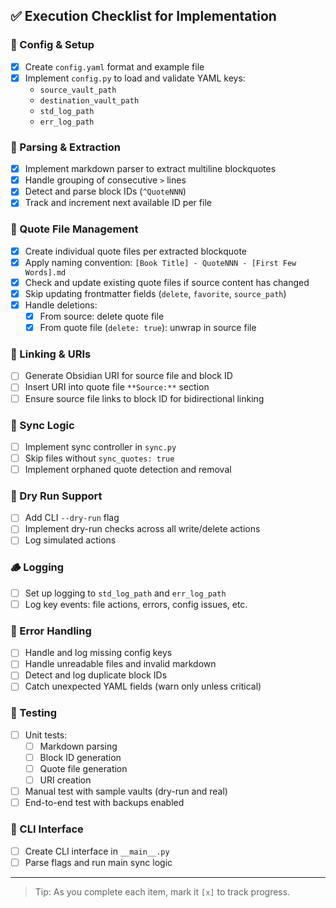 ## ✅ Execution Checklist for Implementation

### 🔧 Config & Setup
- [x] Create `config.yaml` format and example file
- [x] Implement `config.py` to load and validate YAML keys:
  - `source_vault_path`
  - `destination_vault_path`
  - `std_log_path`
  - `err_log_path`

### 🧠 Parsing & Extraction
- [x] Implement markdown parser to extract multiline blockquotes
- [x] Handle grouping of consecutive `>` lines
- [x] Detect and parse block IDs (`^QuoteNNN`)
- [x] Track and increment next available ID per file

### 📁 Quote File Management
- [x] Create individual quote files per extracted blockquote
- [x] Apply naming convention: `[Book Title] - QuoteNNN - [First Few Words].md`
- [x] Check and update existing quote files if source content has changed
- [x] Skip updating frontmatter fields (`delete`, `favorite`, `source_path`)
- [x] Handle deletions:
  - [x] From source: delete quote file
  - [x] From quote file (`delete: true`): unwrap in source file

### 🔗 Linking & URIs
- [ ] Generate Obsidian URI for source file and block ID
- [ ] Insert URI into quote file `**Source:**` section
- [ ] Ensure source file links to block ID for bidirectional linking

### 🔁 Sync Logic
- [ ] Implement sync controller in `sync.py`
- [ ] Skip files without `sync_quotes: true`
- [ ] Implement orphaned quote detection and removal

### 🚫 Dry Run Support
- [ ] Add CLI `--dry-run` flag
- [ ] Implement dry-run checks across all write/delete actions
- [ ] Log simulated actions

### 🪵 Logging
- [ ] Set up logging to `std_log_path` and `err_log_path`
- [ ] Log key events: file actions, errors, config issues, etc.

### 🛑 Error Handling
- [ ] Handle and log missing config keys
- [ ] Handle unreadable files and invalid markdown
- [ ] Detect and log duplicate block IDs
- [ ] Catch unexpected YAML fields (warn only unless critical)

### 🧪 Testing
- [ ] Unit tests:
  - [ ] Markdown parsing
  - [ ] Block ID generation
  - [ ] Quote file generation
  - [ ] URI creation
- [ ] Manual test with sample vaults (dry-run and real)
- [ ] End-to-end test with backups enabled

### 🚀 CLI Interface
- [ ] Create CLI interface in `__main__.py`
- [ ] Parse flags and run main sync logic

---

> Tip: As you complete each item, mark it `[x]` to track progress.